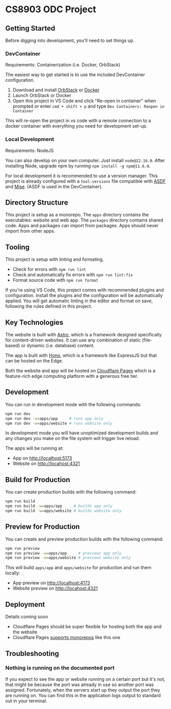 # CS8903 ODC Project

## Getting Started

Before digging into development, you'll need to set things up.

### DevContainer

Requirements: Containerization (i.e. Docker, OrbStack)

The easiest way to get started is to use the included DevContainer configuration.

1. Download and install [OrbStack](https://orbstack.dev) or [Docker](https://www.docker.com)
2. Launch OrbStack or Docker
3. Open this project in VS Code and click "Re-open in container" when prompted or enter `cmd + shift + p` and type `Dev Containers: Reopen in Container`

This will re-open the project in vs code with a remote connection to a docker container with everything you need for development set-up.

### Local Development

Requirements: NodeJS

You can also develop on your own computer. Just install `node@22.16.0`. After installing Node, upgrade npm by running `npm install -g npm@11.6.0`.

For local development it is recommended to use a version manager. This project is already configured with a `tool-versions` file compatible with [ASDF](https://asdf-vm.com) and [Mise](https://mise.jdx.dev). (ASDF is used in the DevContainer).

## Directory Structure

This project is setup as a monorepo. The `apps` directory contains the executables: website and web app. The `packages` directory contains shared code. Apps and packages can import from packages. Apps should never import from other apps.

## Tooling

This project is setup with linting and formating.

- Check for errors with `npm run lint`
- Check and automatically fix errors with `npm run lint:fix`
- Format source code with `npm run format`

If you're using VS Code, this project comes with recommended plugins and configuration. Install the plugins and the configuration will be automatically applied. You will get automatic linting in the editor and format on save, following the rules defined in this project.

## Key Technologies

The website is built with [Astro](https://astro.build), which is a framework designed specifically for content-driven websites. It can use any combination of static (file-based) or dynamic (i.e. database) content.

The app is built with [Hono](https://hono.dev), which is a framework like ExpressJS but that can be hosted on the Edge.

Both the website and app will be hosted on [Cloudflare Pages](https://pages.cloudflare.com) which is a feature-rich edge computing platform with a generous free tier.

## Development

You can run in development mode with the following commands:

```bash
npm run dev
npm run dev -w=apps/app     # runs app only
npm run dev -w=apps/website # runs website only
```

In development mode you will have unoptimized development builds and any changes you make on the file system will trigger live reload.

The apps will be running at:

- App on [http://localhost:5173](http://locahost:5173)
- Website on [http://locahost:4321](http://localhost:4321)

## Build for Production

You can create production builds with the following command:

```bash
npm run build
npm run build -w=apps/app     # builds app only
npm run build -w=apps/website # builds website only
```

## Preview for Production

You can create and preview production builds with the following command:

```bash
npm run preview
npm run preview -w=apps/app     # previews app only
npm run preview -w=apps/website # previews website only
```

This will build `apps/app` and `apps/website` for production and run them locally:

- App preview on [http://localhost:4173](http://locahost:4173)
- Website preview on [http://locahost:4321](http://localhost:4321)

## Deployment

Details coming soon

- Cloudflare Pages should be super flexible for hosting both the app and the website
- Cloudflare Pages [supports monorepos](https://developers.cloudflare.com/pages/configuration/monorepos/) like this one

## Troubleshooting

### Nothing is running on the documented port

If you expect to see the app or website running on a certain port but it's not, that might be because the port was already in use so another port was assigned. Fortunately, when the servers start up they output the port they are running on. You can find this in the application logs output to standard out in your terminal.
